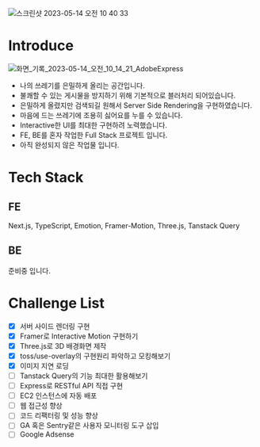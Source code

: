 ![스크린샷 2023-05-14 오전 10 40 33](https://github.com/threeehouse/three-house-client/assets/47452547/483c4308-3c9d-4bd0-ba05-c2c8c3fcd49c)

# Introduce
![화면_기록_2023-05-14_오전_10_14_21_AdobeExpress](https://github.com/threeehouse/three-house-client/assets/47452547/b971b74e-03aa-4823-82d9-68a0eb83f596)
- 나의 쓰레기를 은밀하게 올리는 공간입니다.
- 불쾌할 수 있는 게시물을 방지하기 위해 기본적으로 블러처리 되어있습니다.
- 은밀하게 올렸지만 검색되길 원해서 Server Side Rendering을 구현하였습니다.
- 마음에 드는 쓰레기에 조용히 싫어요를 누를 수 있습니다.
- Interactive한 UI를 최대한 구현하려 노력했습니다.
- FE, BE를 혼자 작업한 Full Stack 프로젝트 입니다.
- 아직 완성되지 않은 작업물 입니다.

# Tech Stack
## FE
Next.js, TypeScript, Emotion, Framer-Motion, Three.js, Tanstack Query

## BE
준비중 입니다.

# Challenge List
- [X] 서버 사이드 렌더링 구현
- [X] Framer로 Interactive Motion 구현하기
- [X] Three.js로 3D 배경화면 제작
- [X] toss/use-overlay의 구현원리 파악하고 모킹해보기
- [X] 이미지 지연 로딩
- [ ] Tanstack Query의 기능 최대한 활용해보기
- [ ] Express로 RESTful API 직접 구현
- [ ] EC2 인스턴스에 자동 배포
- [ ] 웹 접근성 향상
- [ ] 코드 리팩터링 및 성능 향상
- [ ] GA 혹은 Sentry같은 사용자 모니터링 도구 삽입
- [ ] Google Adsense